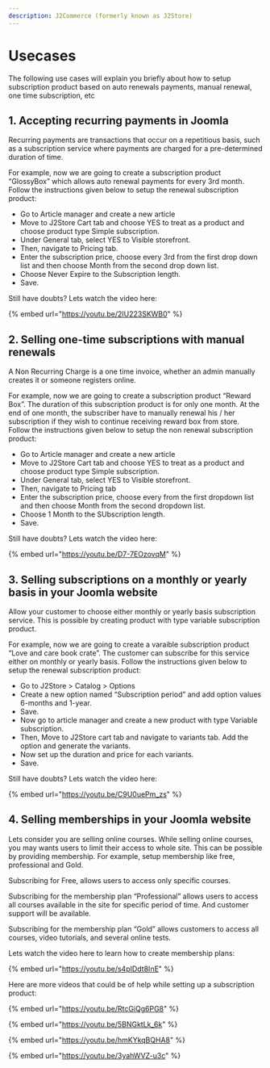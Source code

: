 ```yaml
---
description: J2Commerce (formerly known as J2Store)
---
```


# Usecases

The following use cases will explain you briefly about how to setup subscription product based on auto renewals payments, manual renewal, one time subscription, etc

## 1. Accepting recurring payments in Joomla <a href="#id-1-accepting-recurring-payments-in-joomla" id="id-1-accepting-recurring-payments-in-joomla"></a>

Recurring payments are transactions that occur on a repetitious basis, such as a subscription service where payments are charged for a pre-determined duration of time.

For example, now we are going to create a subscription product “GlossyBox” which allows auto renewal payments for every 3rd month. Follow the instructions given below to setup the renewal subscription product:

* Go to Article manager and create a new article
* Move to J2Store Cart tab and choose YES to treat as a product and choose product type Simple subscription.
* Under General tab, select YES to Visible storefront.
* Then, navigate to Pricing tab.
* Enter the subscription price, choose every 3rd from the first drop down list and then choose Month from the second drop down list.
* Choose Never Expire to the Subscription length.
* Save.

Still have doubts? Lets watch the video here:

{% embed url="https://youtu.be/2IU223SKWB0" %}

## 2. Selling one-time subscriptions with manual renewals <a href="#id-2-selling-one-time-subscriptions-with-manual-renewals" id="id-2-selling-one-time-subscriptions-with-manual-renewals"></a>

A Non Recurring Charge is a one time invoice, whether an admin manually creates it or someone registers online.

For example, now we are going to create a subscription product “Reward Box”. The duration of this subscription product is for only one month. At the end of one month, the subscriber have to manually renewal his / her subscription if they wish to continue receiving reward box from store. Follow the instructions given below to setup the non renewal subscription product:

* Go to Article manager and create a new article
* Move to J2Store Cart tab and choose YES to treat as a product and choose product type Simple subscription.
* Under General tab, select YES to Visible storefront.
* Then, navigate to Pricing tab
* Enter the subscription price, choose every from the first dropdown list and then choose Month from the second dropdown list.
* Choose 1 Month to the SUbscription length.
* Save.

Still have doubts? Lets watch the video here:

{% embed url="https://youtu.be/D7-7EOzovqM" %}

## 3. Selling subscriptions on a monthly or yearly basis in your Joomla website <a href="#id-3-selling-subscriptions-on-a-monthly-or-yearly-basis-in-your-joomla-website" id="id-3-selling-subscriptions-on-a-monthly-or-yearly-basis-in-your-joomla-website"></a>

Allow your customer to choose either monthly or yearly basis subscription service. This is possible by creating product with type variable subscription product.

For example, now we are going to create a varaible subscription product “Love and care book crate”. The customer can subscribe for this service either on monthly or yearly basis. Follow the instructions given below to setup the renewal subscription product:

* Go to J2Store > Catalog > Options
* Create a new option named “Subscription period” and add option values 6-months and 1-year.
* Save.
* Now go to article manager and create a new product with type Variable subscription.
* Then, Move to J2Store cart tab and navigate to variants tab. Add the option and generate the variants.
* Now set up the duration and price for each variants.
* Save.

Still have doubts? Lets watch the video here:

{% embed url="https://youtu.be/C9U0uePm_zs" %}

## 4. Selling memberships in your Joomla website <a href="#id-4-selling-memberships-in-your-joomla-website" id="id-4-selling-memberships-in-your-joomla-website"></a>

Lets consider you are selling online courses. While selling online courses, you may wants users to limit their access to whole site. This can be possible by providing membership. For example, setup membership like free, professional and Gold.

Subscribing for Free, allows users to access only specific courses.

Subscribing for the membership plan “Professional” allows users to access all courses available in the site for specific period of time. And customer support will be available.

Subscribing for the membership plan “Gold” allows customers to access all courses, video tutorials, and several online tests.

Lets watch the video here to learn how to create membership plans:

{% embed url="https://youtu.be/s4pIDdt8InE" %}

Here are more videos that could be of help while setting up a subscription product:

{% embed url="https://youtu.be/RtcGiQg6PG8" %}

{% embed url="https://youtu.be/5BNGktLk_6k" %}

{% embed url="https://youtu.be/hmKYkqBQHA8" %}

{% embed url="https://youtu.be/3yahWVZ-u3c" %}
